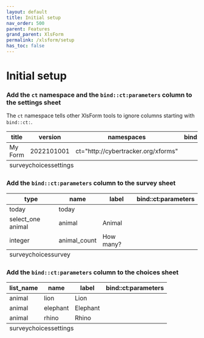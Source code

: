 ```yaml
---
layout: default
title: Initial setup
nav_order: 500
parent: Features
grand_parent: XlsForm
permalink: /xlsform/setup
has_toc: false
---
```

# Initial setup

### Add the `ct` namespace and the `bind::ct:parameters` column to the **settings** sheet
The `ct` namespace tells other XlsForm tools to ignore columns starting with `bind::ct:`.
<table class="xlsTable">
  <thead>
    <tr>
      <th>title</th>
      <th>version</th>
      <th>namespaces</th>
      <th>bind::ct:parameters</th>
    </tr>
  </thead>
  <tbody>
    <tr>
      <td>My Form</td>
      <td>2022101001</td>
      <td>ct="http://cybertracker.org/xforms"</td>
      <td></td>
    </tr>
  </tbody>
  <tfoot>
    <tr>
      <td class="sheets" colspan="3"><span>survey</span><span>choices</span><span class="active">settings</span></td>      
    </tr>
  </tfoot>
</table>

### Add the `bind::ct:parameters` column to the **survey** sheet
<table class="xlsTable">
  <thead>
    <tr>
      <th>type</th>
      <th>name</th>
      <th>label</th>
      <th>bind::ct:parameters</th>
    </tr>
  </thead>
  <tbody>
    <tr>
      <td>today</td>
      <td>today</td>
      <td></td>
      <td></td>
    </tr>
    <tr>
      <td>select_one animal</td>
      <td>animal</td>
      <td>Animal</td>
      <td></td>
    </tr>
    <tr>
      <td>integer</td>
      <td>animal_count</td>
      <td>How many?</td>
      <td></td>
    </tr>
  </tbody>
  <tfoot>
    <tr>
      <td class="sheets" colspan="3"><span class="active">survey</span><span>choices</span><span>survey</span></td>
    </tr>
  </tfoot>
</table>

### Add the `bind::ct:parameters` column to the **choices** sheet
<table class="xlsTable">
  <thead>
    <tr>
      <th>list_name</th>
      <th>name</th>
      <th>label</th>
      <th>bind::ct:parameters</th>
    </tr>
  </thead>
  <tbody>
    <tr>
      <td>animal</td>
      <td>lion</td>
      <td>Lion</td>
      <td></td>
    </tr>
    <tr>
      <td>animal</td>
      <td>elephant</td>
      <td>Elephant</td>
      <td></td>
    </tr>
    <tr>
      <td>animal</td>
      <td>rhino</td>
      <td>Rhino</td>
      <td></td>
    </tr>
  </tbody>
  <tfoot>
    <tr>
      <td class="sheets" colspan="3"><span>survey</span><span class="active">choices</span><span>settings</span></td>
    </tr>
  </tfoot>
</table>